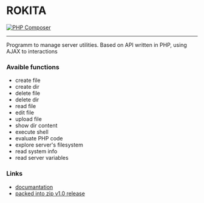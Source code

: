 # ROKITA

[![PHP Composer](https://github.com/Sarverott/rokita/actions/workflows/php.yml/badge.svg?branch=master)](https://github.com/Sarverott/rokita/actions/workflows/php.yml)

---

Programm to manage server utilities. Based on API written in PHP, using AJAX to interactions

### Avaible functions
- create file
- create dir
- delete file
- delete dir
- read file
- edit file
- upload file
- show dir content
- execute shell
- evaluate PHP code
- explore server's filesystem
- read system info
- read server variables

### Links
- [documantation](https://drive.google.com/file/d/1yBN6vVjO3HCpFTcwn9rlhhd1JWgvSool/view)
- [packed into zip v1.0 release](https://github.com/Sarverott/rokita/archive/refs/tags/1.0.zip)
